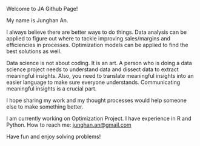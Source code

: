 Welcome to JA Github Page!

My name is Junghan An.

I always believe there are better ways to do things. Data analysis can be applied to figure out where to tackle improving sales/margins and efficiencies in processes. Optimization models can be applied to find the best solutions as well.

Data science is not about coding. It is an art. A person who is doing a data science project needs to understand data and dissect data to extract meaningful insights. Also, you need to translate meaningful insights into an easier language to make sure everyone understands. Communicating meaningful insights is a crucial part.

I hope sharing my work and my thought processes would help someone else to make something better.

I am currently working on Optimization Project. I have experience in R and Python. How to reach me: junghan.an@gmail.com

Have fun and enjoy solving problems!



